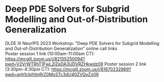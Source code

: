 # Deep PDE Solvers for Subgrid Modelling and Out-of-Distribution Generalization
DLDE III NeurIPS 2023 Workshop: "Deep PDE Solvers for Subgrid Modelling and Out-of-Distribution Generalization" online call links
<br>
Poster session 1 link (10:00am-11:00am CT): https://mcgill.zoom.us/j/82155250094?pwd=V2VrWTRhT1FwL2lZeDA3UDVRZHkwdz09
Poster session 2 link (3:30pm-4:30pm CT): https://mcgill.zoom.us/j/81670232969?pwd=anh1clpYdnRrZ0MxSTc3dU40ZVQyZz09
